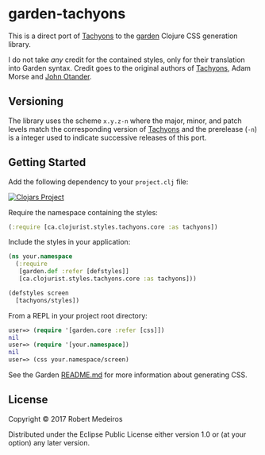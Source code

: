 # garden-tachyons

This is a direct port of [Tachyons](http://tachyons.io/) to the [garden](https://github.com/noprompt/garden) Clojure CSS generation library.

I do not take *any* credit for the contained styles, only for their translation into Garden syntax. Credit goes to the original authors of [Tachyons](http://tachyons.io), Adam Morse and [John Otander](http://johnotander.com).

## Versioning

The library uses the scheme `x.y.z-n` where the major, minor, and patch levels match the corresponding version of [Tachyons](http://tachyons.io) and the prerelease (`-n`) is a integer used to indicate successive releases of this port.

## Getting Started

Add the following dependency to your `project.clj` file:

[![Clojars Project](https://img.shields.io/clojars/v/ca.clojurist.styles/tachyons.svg)](https://clojars.org/ca.clojurist.styles/tachyons)

Require the namespace containing the styles:

```clojure
(:require [ca.clojurist.styles.tachyons.core :as tachyons])
```

Include the styles in your application:

```clojure
(ns your.namespace
  (:require
   [garden.def :refer [defstyles]]
   [ca.clojurist.styles.tachyons.core :as tachyons]))

(defstyles screen
  [tachyons/styles])
```

From a REPL in your project root directory:

```clojure
user=> (require '[garden.core :refer [css]])
nil
user=> (require '[your.namespace])
nil
user=> (css your.namespace/screen)
```

See the Garden [README.md](https://github.com/noprompt/garden/blob/master/README.md) for more information about generating CSS.

## License

Copyright © 2017 Robert Medeiros

Distributed under the Eclipse Public License either version 1.0 or (at your option) any later version.
